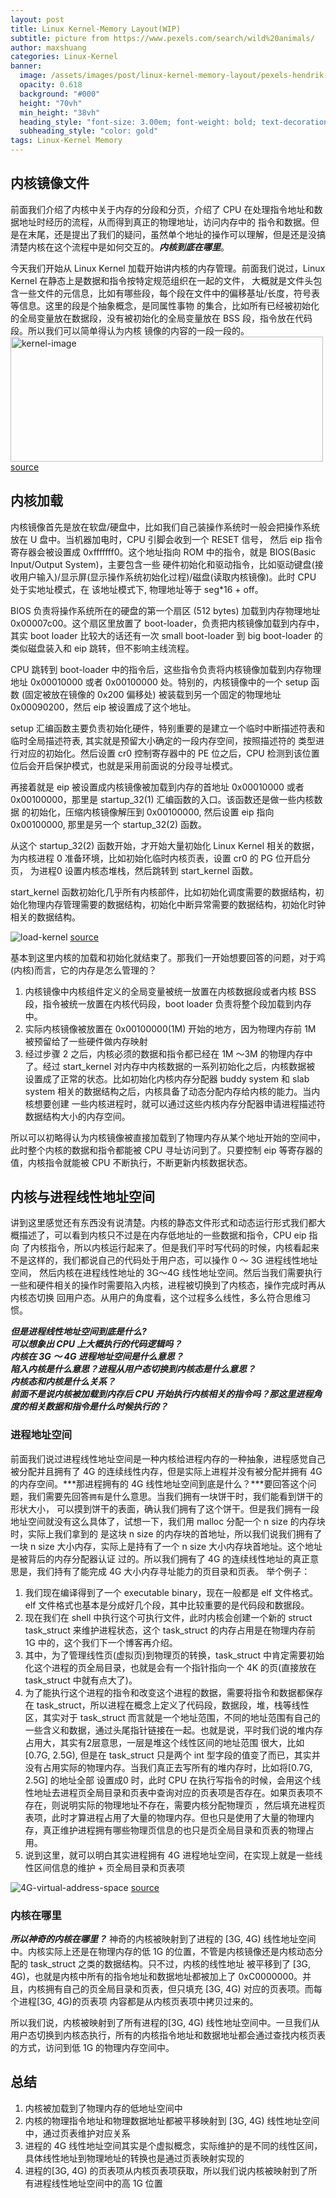 ```yaml
---
layout: post
title: Linux Kernel-Memory Layout(WIP)
subtitle: picture from https://www.pexels.com/search/wild%20animals/ 
author: maxshuang
categories: Linux-Kernel
banner:
  image: /assets/images/post/linux-kernel-memory-layout/pexels-hendrik-cornelissen-2862070.jpg
  opacity: 0.618
  background: "#000"
  height: "70vh"
  min_height: "38vh"
  heading_style: "font-size: 3.00em; font-weight: bold; text-decoration: underline"
  subheading_style: "color: gold"
tags: Linux-Kernel Memory
---
```

## 内核镜像文件

前面我们介绍了内核中关于内存的分段和分页，介绍了 CPU 在处理指令地址和数据地址时经历的流程，从而得到真正的物理地址，访问内存中的
指令和数据。但是在末尾，还是提出了我们的疑问，虽然单个地址的操作可以理解，但是还是没搞清楚内核在这个流程中是如何交互的。***内核到底在哪里***。

今天我们开始从 Linux Kernel 加载开始讲内核的内存管理。前面我们说过，Linux Kernel 在静态上是数据和指令按特定规范组织在一起的文件，
大概就是文件头包含一些文件的元信息，比如有哪些段，每个段在文件中的偏移基址/长度，符号表等信息。这里的段是个抽象概念，是同属性事物
的集合，比如所有已经被初始化的全局变量放在数据段，没有被初始化的全局变量放在 BSS 段，指令放在代码段。所以我们可以简单得认为内核
镜像的内容的一段一段的。
<img src="/assets/images/post/linux-kernel-memory-layout/image-2022-08-13-1231.png" alt="kernel-image" style="height: 200px; width:500px;"/>
[source](https://excalidraw.com/#json=zEyNpBhmkQXdrrOfBG50r,BTxyEqmP9aQAJDk-crUp0w)

## 内核加载

内核镜像首先是放在软盘/硬盘中，比如我们自己装操作系统时一般会把操作系统放在 U 盘中。当机器加电时，CPU 引脚会收到一个 RESET 信号，
然后 eip 指令寄存器会被设置成 0xfffffff0。这个地址指向 ROM 中的指令，就是 BIOS(Basic Input/Output System)，主要包含一些
硬件初始化和驱动指令，比如驱动键盘(接收用户输入)/显示屏(显示操作系统初始化过程)/磁盘(读取内核镜像)。此时 CPU 处于实地址模式，在
该地址模式下, 物理地址等于 seg\*16 + off。

BIOS 负责将操作系统所在的硬盘的第一个扇区 (512 bytes) 加载到内存物理地址 0x00007c00。这个扇区里放置了 boot-loader，负责把内核镜像加载到内存中，
其实 boot loader 比较大的话还有一次 small boot-loader 到 big boot-loader 的类似磁盘装入和 eip 跳转，但不影响主线流程。

CPU 跳转到 boot-loader 中的指令后，这些指令负责将内核镜像加载到内存物理地址 0x00010000 或者 0x00100000 处。特别的，内核镜像中的一个 setup 函数
(固定被放在镜像的 0x200 偏移处) 被装载到另一个固定的物理地址 0x00090200，然后 eip 被设置成了这个地址。

setup 汇编函数主要负责初始化硬件，特别重要的是建立一个临时中断描述符表和临时全局描述符表, 其实就是预留大小确定的一段内存空间，按照描述符的
类型进行对应的初始化。然后设置 cr0 控制寄存器中的 PE 位之后，CPU 检测到该位置位后会开启保护模式，也就是采用前面说的分段寻址模式。

再接着就是 eip 被设置成内核镜像被加载到内存的首地址 0x00010000 或者 0x00100000，那里是 startup_32(1) 汇编函数的入口。该函数还是做一些内核数据
的初始化，压缩内核镜像解压到 0x00100000, 然后设置 eip 指向 0x00100000, 那里是另一个 startup_32(2) 函数。

从这个 startup_32(2) 函数开始，才开始大量初始化 Linux Kernel 相关的数据，为内核进程 0 准备环境，比如初始化临时内核页表，设置 cr0 的 PG 位开启分页，
为进程0 设置内核态堆栈，然后跳转到 start_kernel 函数。

start_kernel 函数初始化几乎所有内核部件，比如初始化调度需要的数据结构，初始化物理内存管理需要的数据结构，初始化中断异常需要的数据结构，初始化时钟
相关的数据结构。

![load-kernel](/assets/images/post/linux-kernel-memory-layout/load-memory-2022-08-20-2101.png)
[source](https://excalidraw.com/#json=60Qk-AK6mAoNHQN6ZqozT,Is9zlVvMT24nF0eJfBVl7Q)

基本到这里内核的加载和初始化就结束了。那我们一开始想要回答的问题，对于鸡(内核)而言，它的内存是怎么管理的？
1. 内核镜像中内核组件定义的全局变量被统一放置在内核数据段或者内核 BSS 段，指令被统一放置在内核代码段，boot loader 负责将整个段加载到内存中。
2. 实际内核镜像被放置在 0x00100000(1M) 开始的地方，因为物理内存前 1M 被预留给了一些硬件做内存映射
3. 经过步骤 2 之后，内核必须的数据和指令都已经在 1M ～3M 的物理内存中了。经过 start_kernel 对内存中内核数据的一系列初始化之后，内核数据被
设置成了正常的状态。比如初始化内核内存分配器 buddy system 和 slab system 相关的数据结构之后，内核具备了动态分配内存给内核的能力。当内核想要创建
一些内核进程时，就可以通过这些内核内存分配器申请进程描述符数据结构大小的内存空间。

所以可以初略得认为内核镜像被直接加载到了物理内存从某个地址开始的空间中，此时整个内核的数据和指令都能被 CPU 寻址访问到了。只要控制 eip 等寄存器的
值，内核指令就能被 CPU 不断执行，不断更新内核数据状态。

## 内核与进程线性地址空间
讲到这里感觉还有东西没有说清楚。内核的静态文件形式和动态运行形式我们都大概描述了，可以看到内核只不过是在内存低地址的一些数据和指令，CPU eip 指向
了内核指令，所以内核运行起来了。但是我们平时写代码的时候，内核看起来不是这样的，我们都说自己的代码处于用户态，可以操作 0 ～ 3G 进程线性地址空间，
然后内核在进程线性地址的 3G～4G 线性地址空间。然后当我们需要执行一些和硬件相关的操作时需要陷入内核，进程被切换到了内核态，操作完成时再从内核态切换
回用户态。从用户的角度看，这个过程多么线性，多么符合思维习惯。

***但是进程线性地址空间到底是什么?***  
***可以想象出 CPU 上大概执行的代码逻辑吗？***  
***内核在 3G ～ 4G 进程地址空间是什么意思？***  
***陷入内核是什么意思？进程从用户态切换到内核态是什么意思？***  
***内核态和内核是什么关系？***  
***前面不是说内核被加载到内存后 CPU 开始执行内核相关的指令吗？那这里进程角度的相关数据和指令是什么时候执行的？***  

### 进程地址空间
前面我们说过进程线性地址空间是一种内核给进程内存的一种抽象，进程感觉自己被分配并且拥有了 4G 的连续线性内存，但是实际上进程并没有被分配并拥有
4G 的内存空间。***那进程拥有的 4G 线性地址空间到底是什么？***要回答这个问题，我们需要先回答`拥有`是什么意思。当我们拥有一块饼干时，我们能看到饼干的形状大小，
可以摸到饼干的表面，确认我们拥有了这个饼干。但是我们拥有一段地址空间就没有这么具体了，试想一下，我们用 malloc 分配一个 n size 的内存块时，实际上我们拿到的
是这块 n size 的内存块的首地址，所以我们说我们拥有了一块 n size 大小内存，实际上是持有了一个 n size 大小内存块首地址。这个地址是被背后的内存分配器认证
过的。所以我们拥有了 4G 的连续线性地址的真正意思是，我们持有了能完成 4G 大小内存寻址能力的页目录和页表。
举个例子：
1. 我们现在编译得到了一个 executable binary，现在一般都是 elf 文件格式。elf 文件格式也基本是分成好几个段，其中比较重要的是代码段和数据段。
2. 现在我们在 shell 中执行这个可执行文件，此时内核会创建一个新的 struct task_struct 来维护进程状态，这个 task_struct 的内存占用是在物理内存前 1G 中的，这个我们下一个博客再介绍。
3. 其中，为了管理线性页(虚拟页)到物理页的转换，task_struct 中肯定需要初始化这个进程的页全局目录，也就是会有一个指针指向一个 4K 的页(直接放在 task_struct 中就有点大了)。
4. 为了能执行这个进程的指令和改变这个进程的数据，需要将指令和数据都保存在 task_struct，所以进程在概念上定义了代码段，数据段，堆，栈等线性区，其实对于 task_struct
而言就是一个地址范围，不同的地址范围有自己的一些含义和数据，通过头尾指针链接在一起。也就是说，平时我们说的堆内存占用大，其实有2层意思，一层是堆这个线性区间的地址范围
很大，比如 [0.7G, 2.5G), 但是在 task_struct 只是两个 int 型字段的值变了而已，其实并没有占用实际的物理内存。当我们真正去写所有的堆内存时，比如将[0.7G, 2.5G] 的地址全部
设置成0 时，此时 CPU 在执行写指令的时候，会用这个线性地址去进程页全局目录和页表中查询对应的页表项是否存在。如果页表项不存在，则说明实际的物理地址不存在，需要内核分配物理页
，然后填充进程页表项，此时才算进程占用了大量的物理内存。但也只是使用了大量的物理内存，真正维护进程拥有哪些物理页信息的也只是页全局目录和页表的物理占用。
5. 说到这里，就可以明白其实进程拥有 4G 进程地址空间，在实现上就是一些线性区间信息的维护 + 页全局目录和页表项

![4G-virtual-address-space](/assets/images/post/linux-kernel-memory-layout/4G-linear-address-space-2022-08-21-1000.png)
[source](https://excalidraw.com/#json=Ejo6ppNdifr-RtMBYQFup,5EBA7gxMc9wZVMtJfA8dg)

### 内核在哪里
***所以神奇的内核在哪里？***
神奇的内核被映射到了进程的 [3G, 4G) 线性地址空间中。内核实际上还是在物理内存的低 1G 的位置，不管是内核镜像还是内核动态分配的 task_struct 之类的数据结构。只不过，内核的线性地址
被平移到了 [3G, 4G)，也就是内核中所有的指令地址和数据地址都被加上了 0xC0000000。并且，内核拥有自己的页全局目录和页表，但只填充 [3G, 4G) 对应的页表项。而每个进程[3G, 4G)的页表项
内容都是从内核页表项中拷贝过来的。

所以我们说，内核被映射到了所有进程的[3G, 4G) 线性地址空间中。一旦我们从用户态切换到内核态执行，所有的内核指令地址和数据地址都会通过查找内核页表的方式，访问到低 1G 的物理内存空间中。

## 总结
1. 内核被加载到了物理内存的低地址空间中
2. 内核的物理指令地址和物理数据地址都被平移映射到 [3G, 4G) 线性地址空间中，通过页表维护对应关系
3. 进程的 4G 线性地址空间其实是个虚拟概念，实际维护的是不同的线性区间，具体线性地址到物理地址的转换也是通过页表映射实现的
4. 进程的[3G, 4G) 的页表项从内核页表项获取，所以我们说内核被映射到了所有进程线性地址空间中的高 1G 位置
